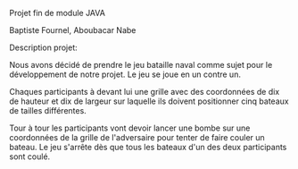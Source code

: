 Projet fin de module JAVA

Baptiste Fournel,
Aboubacar Nabe

Description projet:

Nous avons décidé de prendre le jeu bataille naval comme sujet pour le développement de notre projet.
Le jeu se joue en un contre un. 

Chaques participants à devant lui une grille avec des coordonnées de dix de hauteur et dix de largeur sur laquelle ils doivent positionner cinq bateaux de tailles différentes.

Tour à tour les participants vont devoir lancer une bombe sur une coordonnées de la grille de l'adversaire pour tenter de faire couler un bateau.
Le jeu s'arrête dès que tous les bateaux d'un des deux participants sont coulé.

